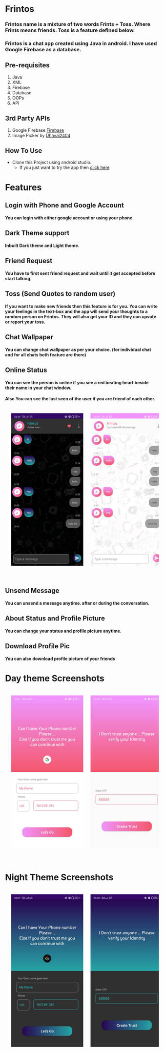 <style>

.container img{
display: inline;
margin: 10px;
height: 500px;
}
.container{
overflow-x: auto;
padding: 10px;
white-space: nowrap;
height: 540px;
}

</style>

# Frintos

### Frintos name is a mixture of two words Frints + Toss. Where Frints means friends. Toss is a feature defined below.
### Frintos is a chat app created using **Java** in android. I have used **Google Firebase** as a database.

## Pre-requisites

1. Java
2. XML
3. Firebase
4. Database
5. OOPs
7. API

## 3rd Party APIs

1. Google Firebase [Firebase](https://www.firebase.google.com)
2. Image Picker by [Dhaval2404](https://github.com/Dhaval2404/ImagePicker)

## How To Use

+ Clone this Project using android studio.
  + If you just want to try the app then [click here](https://drive.google.com/file/d/1PXvRcHEg6rf_-J_hBF2oBt-Fo-IYZ4hY/view?usp=sharing)

# Features

## Login with Phone and Google Account
#### You can login with either google account or using your phone.

## Dark Theme support
#### Inbuilt Dark theme and Light theme.

## Friend Request
#### You have to first sent friend request and wait until it get accepted before start talking.

## Toss (Send Quotes to random user)
#### If you want to make new friends then this feature is for you. You can write your feelings in the text-box and the app will send your thoughts to a random person on Frintos. They will also get your ID and they can upvote or report your toss.

## Chat Wallpaper
#### You can change chat wallpaper as per your choice. (for individual chat and for all chats both feature are there)

## Online Status
#### You can see the person is online if you see a red beating heart beside their name in your chat window.
#### Also You can see the last seen of the user if you are friend of each other.

<div class="container">

<img src="https://github.com/kaustubh-vats/Frintos/blob/main/screenshots/dark/chat.jpeg?raw=true" alt="Demo for Online"/>

<img src="https://github.com/kaustubh-vats/Frintos/blob/main/screenshots/light/chat.jpeg?raw=true" alt="Demo for Last Seen"/>

</div>

## Unsend Message
#### You can unsend a message anytime. after or during the conversation.

## About Status and Profile Picture
#### You can change your status and profile picture anytime.

## Download Profile Pic
#### You can also download profile picture of your friends

# Day theme Screenshots

<div class="container">

<img src="https://github.com/kaustubh-vats/Frintos/blob/main/screenshots/light/register.jpeg?raw=true" alt="Demo for Login"/>

<img src="https://github.com/kaustubh-vats/Frintos/blob/main/screenshots/light/otp.jpeg?raw=true" alt="Demo for OTP"/>

<img src="https://github.com/kaustubh-vats/Frintos/blob/main/screenshots/light/chatl.jpeg?raw=true" alt="Demo for All Chats"/>

<img src="https://github.com/kaustubh-vats/frintos/blob/main/screenshots/light/request.jpeg?raw=true" alt="Demo for Request Layout"/>

<img src="https://github.com/kaustubh-vats/Frintos/blob/main/screenshots/light/search.jpeg?raw=true" alt="Demo for Search Friends"/>

<img src="https://github.com/kaustubh-vats/Frintos/blob/main/screenshots/light/chat.jpeg?raw=true" alt="Demo for Chat"/>

<img src="https://github.com/kaustubh-vats/Frintos/blob/main/screenshots/light/chatbg.jpeg?raw=true" alt="Demo for Chat Background"/>

<img src="https://github.com/kaustubh-vats/Frintos/blob/main/screenshots/light/toss.jpeg?raw=true" alt="Demo for Toss"/>

<img src="https://github.com/kaustubh-vats/Frintos/blob/main/screenshots/light/tossdemo.jpeg?raw=true" alt="Demo for Toss"/>

<img src="https://github.com/kaustubh-vats/Frintos/blob/main/screenshots/light/profile.jpeg?raw=true" alt="Demo for Profile Edit"/>

<img src="https://github.com/kaustubh-vats/Frintos/blob/main/screenshots/light/profileimage.jpeg?raw=true" alt="Demo for Profile Image"/>

</div>

# Night Theme Screenshots

<div class="container">

<img src="https://github.com/kaustubh-vats/Frintos/blob/main/screenshots/dark/register.jpeg?raw=true" alt="Demo for Login"/>

<img src="https://github.com/kaustubh-vats/Frintos/blob/main/screenshots/dark/otp.jpeg?raw=true" alt="Demo for OTP"/>

<img src="https://github.com/kaustubh-vats/Frintos/blob/main/screenshots/dark/chatl.jpeg?raw=true" alt="Demo for All Chats"/>

<img src="https://github.com/kaustubh-vats/Frintos/blob/main/screenshots/dark/request.jpeg?raw=true" alt="Demo for Request Layout"/>

<img src="https://github.com/kaustubh-vats/Frintos/blob/main/screenshots/dark/search.jpeg?raw=true" alt="Demo for Search Friends"/>

<img src="https://github.com/kaustubh-vats/Frintos/blob/main/screenshots/dark/chat.jpeg?raw=true" alt="Demo for Chat"/>

<img src="https://github.com/kaustubh-vats/Frintos/blob/main/screenshots/dark/chatbg.jpeg?raw=true" alt="Demo for Chat Background"/>

<img src="https://github.com/kaustubh-vats/Frintos/blob/main/screenshots/dark/toss.jpeg?raw=true" alt="Demo for Toss"/>

<img src="https://github.com/kaustubh-vats/Frintos/blob/main/screenshots/dark/tossdemo.jpeg?raw=true" alt="Demo for Toss"/>

<img src="https://github.com/kaustubh-vats/Frintos/blob/main/screenshots/dark/profile.jpeg?raw=true" alt="Demo for Profile Edit"/>

<img src="https://github.com/kaustubh-vats/Frintos/blob/main/screenshots/dark/profileimage.jpeg?raw=true" alt="Demo for Profile Image"/>

</div>